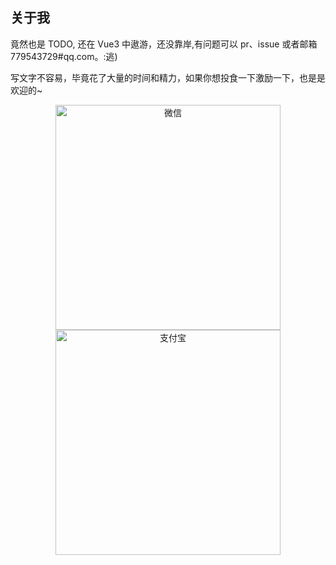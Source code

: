 ## 关于我

竟然也是 TODO, 还在 Vue3 中遨游，还没靠岸,有问题可以 pr、issue 或者邮箱 779543729#qq.com。:逃)


写文字不容易，毕竟花了大量的时间和精力，如果你想投食一下激励一下，也是是欢迎的~

<p align="center">
    <img height="360" alt="微信" src="https://s1.ax1x.com/2020/05/28/te9lVJ.md.jpg"/>
    <img height="360" alt="支付宝" src="https://s1.ax1x.com/2020/05/28/te9Mb4.jpg" />
</p>